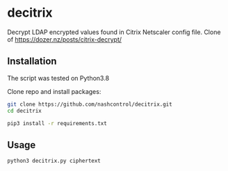 # decitrix
Decrypt LDAP encrypted values found in Citrix Netscaler config file.
Clone of https://dozer.nz/posts/citrix-decrypt/

## Installation
The script was tested on Python3.8

Clone repo and install packages:

```sh
git clone https://github.com/nashcontrol/decitrix.git
cd decitrix

pip3 install -r requirements.txt
```

## Usage
```
python3 decitrix.py ciphertext
```
